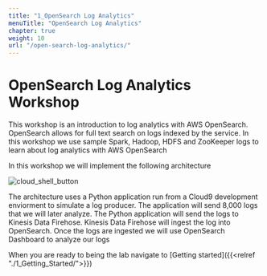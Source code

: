 ```yaml
---
title: "1_OpenSearch Log Analytics"
menuTitle: "OpenSearch Log Analytics"
chapter: true
weight: 10
url: "/open-search-log-analytics/"
---
```


# OpenSearch Log Analytics Workshop

This workshop is an introduction to log analytics with AWS OpenSearch. OpenSearch allows for full text search on logs indexed by the service. In this workshop we use sample Spark, Hadoop, HDFS and ZooKeeper logs to learn about log analytics with AWS OpenSearch

In this workshop we will implement the following architecture

![cloud_shell_button](/images/open-search-log-analytics/architecture.png)

The architecture uses a Python application run from a Cloud9 development enviorment to simulate a log producer. The application will send 8,000 logs that we will later analyze. The Python application will send the logs to Kinesis Data Firehose. Kinesis Data Firehose will ingest the log into OpenSearch. Once the logs are ingested we will use OpenSearch Dashboard to analyze our logs

When you are ready to being the lab navigate to [Getting started]({{<relref "./1_Getting_Started/">}})
